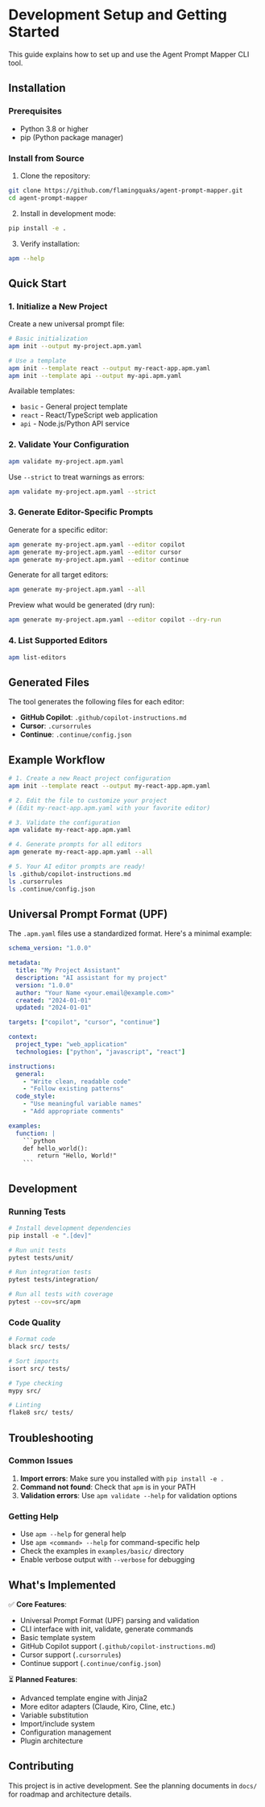 # Development Setup and Getting Started

This guide explains how to set up and use the Agent Prompt Mapper CLI tool.

## Installation

### Prerequisites

- Python 3.8 or higher
- pip (Python package manager)

### Install from Source

1. Clone the repository:
```bash
git clone https://github.com/flamingquaks/agent-prompt-mapper.git
cd agent-prompt-mapper
```

2. Install in development mode:
```bash
pip install -e .
```

3. Verify installation:
```bash
apm --help
```

## Quick Start

### 1. Initialize a New Project

Create a new universal prompt file:

```bash
# Basic initialization
apm init --output my-project.apm.yaml

# Use a template
apm init --template react --output my-react-app.apm.yaml
apm init --template api --output my-api.apm.yaml
```

Available templates:
- `basic` - General project template
- `react` - React/TypeScript web application
- `api` - Node.js/Python API service

### 2. Validate Your Configuration

```bash
apm validate my-project.apm.yaml
```

Use `--strict` to treat warnings as errors:
```bash
apm validate my-project.apm.yaml --strict
```

### 3. Generate Editor-Specific Prompts

Generate for a specific editor:
```bash
apm generate my-project.apm.yaml --editor copilot
apm generate my-project.apm.yaml --editor cursor
apm generate my-project.apm.yaml --editor continue
```

Generate for all target editors:
```bash
apm generate my-project.apm.yaml --all
```

Preview what would be generated (dry run):
```bash
apm generate my-project.apm.yaml --editor copilot --dry-run
```

### 4. List Supported Editors

```bash
apm list-editors
```

## Generated Files

The tool generates the following files for each editor:

- **GitHub Copilot**: `.github/copilot-instructions.md`
- **Cursor**: `.cursorrules`
- **Continue**: `.continue/config.json`

## Example Workflow

```bash
# 1. Create a new React project configuration
apm init --template react --output my-react-app.apm.yaml

# 2. Edit the file to customize your project
# (Edit my-react-app.apm.yaml with your favorite editor)

# 3. Validate the configuration
apm validate my-react-app.apm.yaml

# 4. Generate prompts for all editors
apm generate my-react-app.apm.yaml --all

# 5. Your AI editor prompts are ready!
ls .github/copilot-instructions.md
ls .cursorrules
ls .continue/config.json
```

## Universal Prompt Format (UPF)

The `.apm.yaml` files use a standardized format. Here's a minimal example:

```yaml
schema_version: "1.0.0"

metadata:
  title: "My Project Assistant"
  description: "AI assistant for my project"
  version: "1.0.0"
  author: "Your Name <your.email@example.com>"
  created: "2024-01-01"
  updated: "2024-01-01"

targets: ["copilot", "cursor", "continue"]

context:
  project_type: "web_application"
  technologies: ["python", "javascript", "react"]

instructions:
  general:
    - "Write clean, readable code"
    - "Follow existing patterns"
  code_style:
    - "Use meaningful variable names"
    - "Add appropriate comments"

examples:
  function: |
    ```python
    def hello_world():
        return "Hello, World!"
    ```
```

## Development

### Running Tests

```bash
# Install development dependencies
pip install -e ".[dev]"

# Run unit tests
pytest tests/unit/

# Run integration tests  
pytest tests/integration/

# Run all tests with coverage
pytest --cov=src/apm
```

### Code Quality

```bash
# Format code
black src/ tests/

# Sort imports
isort src/ tests/

# Type checking
mypy src/

# Linting
flake8 src/ tests/
```

## Troubleshooting

### Common Issues

1. **Import errors**: Make sure you installed with `pip install -e .`
2. **Command not found**: Check that `apm` is in your PATH
3. **Validation errors**: Use `apm validate --help` for validation options

### Getting Help

- Use `apm --help` for general help
- Use `apm <command> --help` for command-specific help
- Check the examples in `examples/basic/` directory
- Enable verbose output with `--verbose` for debugging

## What's Implemented

✅ **Core Features**:
- Universal Prompt Format (UPF) parsing and validation
- CLI interface with init, validate, generate commands
- Basic template system
- GitHub Copilot support (`.github/copilot-instructions.md`)
- Cursor support (`.cursorrules`)
- Continue support (`.continue/config.json`)

⏳ **Planned Features**:
- Advanced template engine with Jinja2
- More editor adapters (Claude, Kiro, Cline, etc.)
- Variable substitution
- Import/include system
- Configuration management
- Plugin architecture

## Contributing

This project is in active development. See the planning documents in `docs/` for roadmap and architecture details.